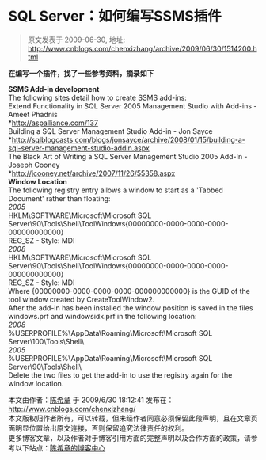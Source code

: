 # SQL Server：如何编写SSMS插件 
> 原文发表于 2009-06-30, 地址: http://www.cnblogs.com/chenxizhang/archive/2009/06/30/1514200.html 


**在编写一个插件，找了一些参考资料，摘录如下**

 **SSMS Add-in development**  
The following sites detail how to create SSMS add-ins:  
Extend Functionality in SQL Server 2005 Management Studio with Add-ins - Ameet Phadnis  
*<http://aspalliance.com/137>  
Building a SQL Server Management Studio Add-in - Jon Sayce  
*<http://sqlblogcasts.com/blogs/jonsayce/archive/2008/01/15/building-a-sql-server-management-studio-addin.aspx>  
The Black Art of Writing a SQL Server Management Studio 2005 Add-In - Joseph Cooney  
*<http://jcooney.net/archive/2007/11/26/55358.aspx>  
**Window Location**  
The following registry entry allows a window to start as a 'Tabbed Document' rather than floating:  
*2005*  
HKLM\SOFTWARE\Microsoft\Microsoft SQL Server\90\Tools\Shell\ToolWindows\{00000000-0000-0000-0000-000000000000}  
REG\_SZ - Style: MDI  
*2008*  
HKLM\SOFTWARE\Microsoft\Microsoft SQL Server\90\Tools\Shell\ToolWindows\{00000000-0000-0000-0000-000000000000}  
REG\_SZ - Style: MDI  
Where {00000000-0000-0000-0000-000000000000} is the GUID of the tool window created by CreateToolWindow2.  
After the add-in has been installed the window position is saved in the files windows.prf and windowsidx.prf in the following location:  
*2008*  
%USERPROFILE%\AppData\Roaming\Microsoft\Microsoft SQL Server\100\Tools\Shell\  
*2005*  
%USERPROFILE%\AppData\Roaming\Microsoft\Microsoft SQL Server\90\Tools\Shell\  
Delete the two files to get the add-in to use the registry again for the window location.

 本文由作者：[陈希章](http://www.xizhang.com) 于 2009/6/30 18:12:41 发布在：<http://www.cnblogs.com/chenxizhang/>  
 本文版权归作者所有，可以转载，但未经作者同意必须保留此段声明，且在文章页面明显位置给出原文连接，否则保留追究法律责任的权利。   
 更多博客文章，以及作者对于博客引用方面的完整声明以及合作方面的政策，请参考以下站点：[陈希章的博客中心](http://www.xizhang.com/blog.htm) 